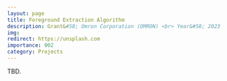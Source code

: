```yaml
---
layout: page
title: Foreground Extraction Algorithm
description: Grant&#58; Omron Corporation (OMRON) <br> Year&#58; 2023
img:
redirect: https://unsplash.com
importance: 002
category: Projects
---
```


TBD.
